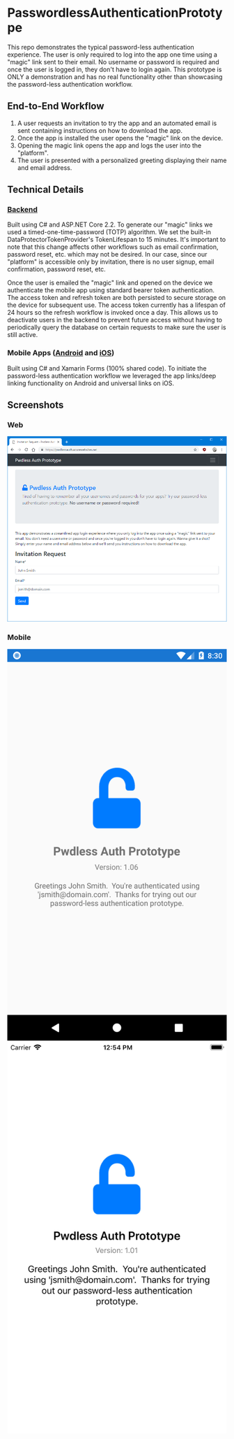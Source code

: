 # PasswordlessAuthenticationPrototype
This repo demonstrates the typical password-less authentication experience.  The user is only required to log into the app one time using a "magic" link sent to their email. No username or password is required and once the user is logged in, they don't have to login again. This prototype is ONLY a demonstration and has no real functionality other than showcasing the password-less authentication workflow.

## End-to-End Workflow
1. A user requests an invitation to try the app and an automated email is sent containing instructions on how to download the app.
2. Once the app is installed the user opens the "magic" link on the device.
3. Opening the magic link opens the app and logs the user into the "platform".
4. The user is presented with a personalized greeting displaying their name and email address.

## Technical Details
### [Backend](https://pwdlessauth.azurewebsites.net/)
Built using C# and ASP.NET Core 2.2.  To generate our "magic" links we used a timed-one-time-password (TOTP) algorithm. We set the built-in DataProtectorTokenProvider's TokenLifespan to 15 minutes.  It's important to note that this change affects other workflows such as email confirmation, password reset, etc. which may not be desired.  In our case, since our "platform" is accessible only by invitation, there is no user signup, email confirmation, password reset, etc.  

Once the user is emailed the "magic" link and opened on the device we authenticate the mobile app using standard bearer token authentication.  The access token and refresh token are both persisted to secure storage on the device for subsequent use.  The access token currently has a lifespan of 24 hours so the refresh workflow is invoked once a day.  This allows us to deactivate users in the backend to prevent future access without having to periodically query the database on certain requests to make sure the user is still active.

### Mobile Apps ([Android](https://play.google.com/store/apps/details?id=com.hyprsoft.Auth.Passwordless.Prototype) and [iOS](https://www.apple.com/ios/app-store))
Built using C# and Xamarin Forms (100% shared code).  To initiate the password-less authentication workflow we leveraged the app links/deep linking functionality on Android and universal links on iOS.

## Screenshots
### Web
![Web Screenshot](https://github.com/hyprsoftcorp/PasswordlessAuthenticationPrototype/blob/master/Media/Web/home.png "Web Screenshot")

### Mobile
![Android Screenshot](https://github.com/hyprsoftcorp/PasswordlessAuthenticationPrototype/blob/master/Media/Android/Phone/Screenshot_1547224213.png "Android Screenshot")
![iOS Screenshot](https://github.com/hyprsoftcorp/PasswordlessAuthenticationPrototype/blob/master/Media/iOS/Phone/2019-01-07_12-54-37-PM.png "iOS Screenshot")

